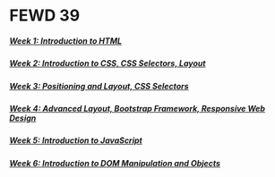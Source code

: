 # FEWD 39

##### [Week 1: Introduction to HTML](week_1/)

##### [Week 2: Introduction to CSS, CSS Selectors, Layout](week_2/)

##### [Week 3: Positioning and Layout, CSS Selectors](week_3/)

##### [Week 4: Advanced Layout, Bootstrap Framework, Responsive Web Design](week_4/)

##### [Week 5: Introduction to JavaScript](week_5/)
##### [Week 6: Introduction to DOM Manipulation and Objects](week_6/)